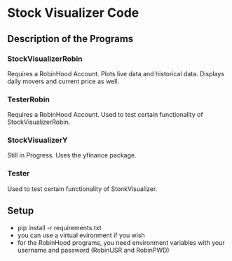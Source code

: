 # Stock Visualizer Code
## Description of the Programs
### StockVisualizerRobin
Requires a RobinHood Account.
Plots live data and historical data. Displays daily movers and current price as well.
### TesterRobin
Requires a RobinHood Account.
Used to test certain functionality of StockVisualizerRobin.
### StockVisualizerY
Still in Progress. Uses the yfinance package.
### Tester
Used to test certain functionality of StonkVisualizer.

## Setup
* pip install -r requirements.txt
* you can use a virtual evironment if you wish
* for the RobinHood programs, you need environment variables with your username and password (RobinUSR and RobinPWD)

